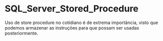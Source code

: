 # SQL_Server_Stored_Procedure
Uso de store procedure no cotidiano é de extrema importância, visto que podemos armazenar as instruções para que possam ser usadas posteriormente.
